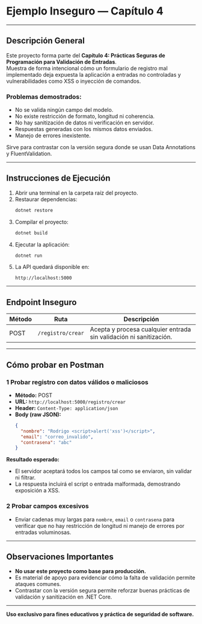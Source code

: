 # Ejemplo Inseguro — Capítulo 4

---

## Descripción General

Este proyecto forma parte del **Capítulo 4: Prácticas Seguras de Programación para Validación de Entradas**.  
Muestra de forma intencional cómo un formulario de registro mal implementado deja expuesta la aplicación a entradas no controladas y vulnerabilidades como XSS o inyección de comandos.

### Problemas demostrados:
- No se valida ningún campo del modelo.
- No existe restricción de formato, longitud ni coherencia.
- No hay sanitización de datos ni verificación en servidor.
- Respuestas generadas con los mismos datos enviados.
- Manejo de errores inexistente.

Sirve para contrastar con la versión segura donde se usan Data Annotations y FluentValidation.

---

## Instrucciones de Ejecución

1. Abrir una terminal en la carpeta raíz del proyecto.
2. Restaurar dependencias:
   ```bash
   dotnet restore
   ```
3. Compilar el proyecto:
   ```bash
   dotnet build
   ```
4. Ejecutar la aplicación:
   ```bash
   dotnet run
   ```
5. La API quedará disponible en:
   ```
   http://localhost:5000
   ```

---

## Endpoint Inseguro

| Método | Ruta | Descripción |
| ------ | ---- | ------------ |
| POST | `/registro/crear` | Acepta y procesa cualquier entrada sin validación ni sanitización. |

---

## Cómo probar en Postman

### 1️ Probar registro con datos válidos o maliciosos

- **Método:** POST
- **URL:** `http://localhost:5000/registro/crear`
- **Header:** `Content-Type: application/json`
- **Body (raw JSON):**
  ```json
  {
    "nombre": "Rodrigo <script>alert('xss')</script>",
    "email": "correo_invalido",
    "contrasena": "abc"
  }
  ```

**Resultado esperado:**  
- El servidor aceptará todos los campos tal como se enviaron, sin validar ni filtrar.
- La respuesta incluirá el script o entrada malformada, demostrando exposición a XSS.

### 2️ Probar campos excesivos

- Enviar cadenas muy largas para `nombre`, `email` o `contrasena` para verificar que no hay restricción de longitud ni manejo de errores por entradas voluminosas.

---

## Observaciones Importantes

- **No usar este proyecto como base para producción.**
- Es material de apoyo para evidenciar cómo la falta de validación permite ataques comunes.
- Contrastar con la versión segura permite reforzar buenas prácticas de validación y sanitización en .NET Core.

---

**Uso exclusivo para fines educativos y práctica de seguridad de software.**
